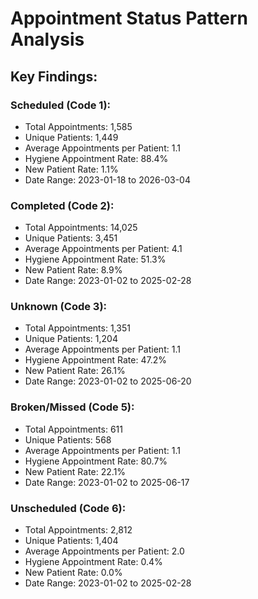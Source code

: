 # Appointment Status Pattern Analysis

## Key Findings:


### Scheduled (Code 1):
- Total Appointments: 1,585
- Unique Patients: 1,449
- Average Appointments per Patient: 1.1
- Hygiene Appointment Rate: 88.4%
- New Patient Rate: 1.1%
- Date Range: 2023-01-18 to 2026-03-04

### Completed (Code 2):
- Total Appointments: 14,025
- Unique Patients: 3,451
- Average Appointments per Patient: 4.1
- Hygiene Appointment Rate: 51.3%
- New Patient Rate: 8.9%
- Date Range: 2023-01-02 to 2025-02-28

### Unknown (Code 3):
- Total Appointments: 1,351
- Unique Patients: 1,204
- Average Appointments per Patient: 1.1
- Hygiene Appointment Rate: 47.2%
- New Patient Rate: 26.1%
- Date Range: 2023-01-02 to 2025-06-20

### Broken/Missed (Code 5):
- Total Appointments: 611
- Unique Patients: 568
- Average Appointments per Patient: 1.1
- Hygiene Appointment Rate: 80.7%
- New Patient Rate: 22.1%
- Date Range: 2023-01-02 to 2025-06-17

### Unscheduled (Code 6):
- Total Appointments: 2,812
- Unique Patients: 1,404
- Average Appointments per Patient: 2.0
- Hygiene Appointment Rate: 0.4%
- New Patient Rate: 0.0%
- Date Range: 2023-01-02 to 2025-02-28